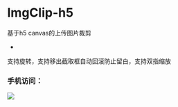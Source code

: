 # ImgClip-h5
基于h5 canvas的上传图片裁剪

-
支持旋转，支持移出截取框自动回滚防止留白，支持双指缩放

### 手机访问：
![](http://qrapi.cli.im/qr?data=http%253A%252F%252Fduooduo.github.io%252FImgClip-h5%252Findex.html&level=H&transparent=false&bgcolor=%23ffffff&forecolor=%23855fa8&blockpixel=12&marginblock=1&logourl=&size=280&kid=cliim&key=eb021983a62d84e5dca4c2a9a96339b9)  
